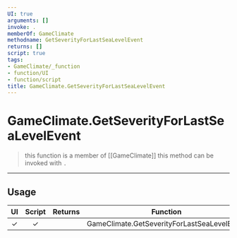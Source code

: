 ```yaml
---
UI: true
arguments: []
invoke: .
memberOf: GameClimate
methodname: GetSeverityForLastSeaLevelEvent
returns: []
script: true
tags:
- GameClimate/_function
- function/UI
- function/script
title: GameClimate.GetSeverityForLastSeaLevelEvent
---
```

# GameClimate.GetSeverityForLastSeaLevelEvent
> this function is a member of [[GameClimate]]
> this method can be invoked with `.`
-----
## Usage
|  UI | Script | Returns | Function | Arguments |
|:---:|:------:|-------:|:--------:|:---------|
|✓|✓||GameClimate.GetSeverityForLastSeaLevelEvent||
